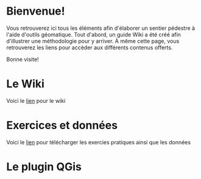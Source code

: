 # Bienvenue!
Vous retrouverez ici tous les éléments afin d'élaborer un sentier pédestre à l'aide d'outils géomatique. Tout d'abord, un guide Wiki a été créé afin d'illustrer une méthodologie pour y arriver. 
À même cette page, vous retrouverez les liens pour accèder aux différents contenus offerts.

Bonne visite!   

# Le Wiki   
Voici le [lien](https://github.com/ESGALE/Wiki-Guide/wiki/Page-d%E2%80%99accueil) pour le wiki   

# Exercices et données     
Voici le [lien](https://github.com/ESGALE/Wiki-Guide/releases) pour télécharger les exercies pratiques ainsi que les données   

# Le plugin QGis   
